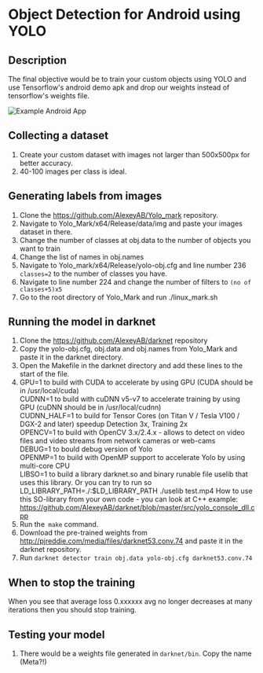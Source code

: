 # Object Detection for Android using YOLO

## Description
The final objective would be to train your custom objects using YOLO and use Tensorflow's android demo apk and drop our weights instead of tensorflow's weights file.

![Example Android App](https://cdn-images-1.medium.com/max/1600/0*tjFSNqz0AshUSw4N.jpeg)

## Collecting a dataset
1. Create your custom dataset with images not larger than 500x500px for better accuracy.
2. 40-100 images per class is ideal.

## Generating labels from images
1. Clone the https://github.com/AlexeyAB/Yolo_mark repository.
2. Navigate to Yolo_Mark/x64/Release/data/img and paste your images dataset in there.
3. Change the number of classes at obj.data to the number of objects you want to train
4. Change the list of names in obj.names
5. Navigate to Yolo_mark/x64/Release/yolo-obj.cfg and line number 236 `classes=2` to the number of classes you have.
6. Navigate to line number 224 and change the number of filters to `(no of classes+5)x5`
7. Go to the root directory of Yolo_Mark and run ./linux_mark.sh

## Running the model in darknet
1. Clone the https://github.com/AlexeyAB/darknet repository
2. Copy the yolo-obj.cfg, obj.data and obj.names from Yolo_Mark and paste it in the darknet directory.
3. Open the Makefile in the darknet directory and add these lines to the start of the file.
4. GPU=1 to build with CUDA to accelerate by using GPU (CUDA should be in /usr/local/cuda) <br>
   CUDNN=1 to build with cuDNN v5-v7 to accelerate training by using GPU (cuDNN should be in /usr/local/cudnn)<br>
   CUDNN_HALF=1 to build for Tensor Cores (on Titan V / Tesla V100 / DGX-2 and later) speedup Detection 3x, Training 2x<br>
   OPENCV=1 to build with OpenCV 3.x/2.4.x - allows to detect on video files and video streams from network cameras or web-cams<br>
   DEBUG=1 to bould debug version of Yolo<br>
   OPENMP=1 to build with OpenMP support to accelerate Yolo by using multi-core CPU<br>
   LIBSO=1 to build a library darknet.so and binary runable file uselib that uses this library. Or you can try to run so     LD_LIBRARY_PATH=./:$LD_LIBRARY_PATH ./uselib test.mp4 How to use this SO-library from your own code - you can look at C++ example: https://github.com/AlexeyAB/darknet/blob/master/src/yolo_console_dll.cpp
5. Run the` make` command.
6. Download the pre-trained weights from http://pjreddie.com/media/files/darknet53.conv.74 and paste it in the darknet repository.
7. Run `darknet detector train obj.data yolo-obj.cfg darknet53.conv.74`

## When to stop the training
When you see that average loss 0.xxxxxx avg no longer decreases at many iterations then you should stop training.

## Testing your model
1. There would be a weights file generated in `darknet/bin`. Copy the name (Meta?!)
